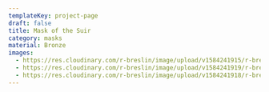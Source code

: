 ```yaml
---
templateKey: project-page
draft: false
title: Mask of the Suir
category: masks
material: Bronze
images:
  - https://res.cloudinary.com/r-breslin/image/upload/v1584241915/r-breslin-cloudinary/WORK/MASKS/the-suir/the-suir_the-suir-01_biupob.jpg
  - https://res.cloudinary.com/r-breslin/image/upload/v1584241919/r-breslin-cloudinary/WORK/MASKS/the-suir/the-suir_the-suir-03_vh4qms.jpg
  - https://res.cloudinary.com/r-breslin/image/upload/v1584241918/r-breslin-cloudinary/WORK/MASKS/the-suir/the-suir_the-suir-02_ghqeer.jpg
---
```

